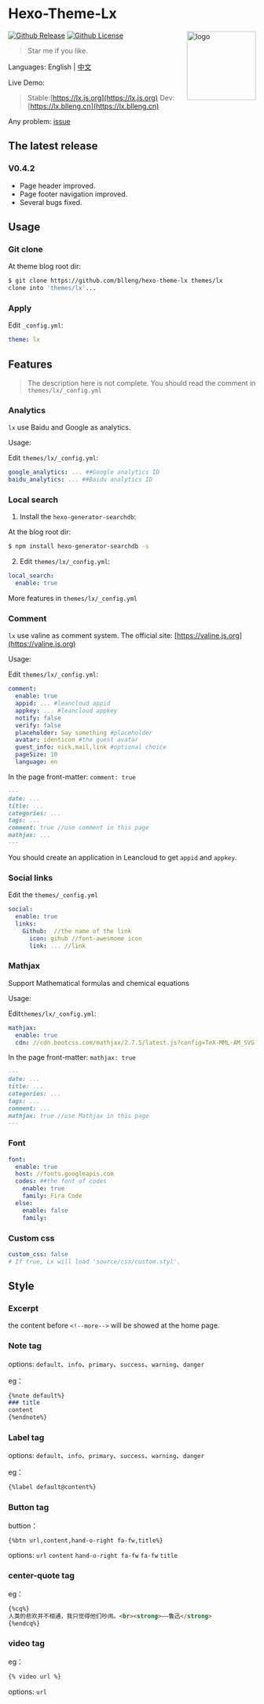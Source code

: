 # Hexo-Theme-Lx

<img src="https://d33wubrfki0l68.cloudfront.net/6657ba50e702d84afb32fe846bed54fba1a77add/827ae/logo.svg" width="140" height="140" align="right" alt="logo">

[![Github Release](https://img.shields.io/github/release/blleng/hexo-theme-lx.svg)](https://github.com/blleng/hexo-theme-lx/releases/)
[![Github License](https://img.shields.io/github/license/blleng/hexo-theme-lx.svg)](https://github.com/blleng/hexo-theme-lx/blob/master/LICENSE)

>Star me if you like.

Languages: English | [中文](README/README.zh.md)

Live Demo:

>Stable:[https://lx.js.org](https://lx.js.org)
>Dev: [https://lx.blleng.cn](https://lx.blleng.cn)

Any problem: [issue](https://github.com/blleng/hexo-theme-lx/issues)

## The latest release

### V0.4.2

- Page header improved.
- Page footer navigation improved.
- Several bugs fixed.

## Usage

### Git clone

At theme blog root dir:

```bash
$ git clone https://github.com/blleng/hexo-theme-lx themes/lx
clone into 'themes/lx'...
```

### Apply

Edit `_config.yml`:

```yml
theme: lx
```

## Features

>The description here is not complete. You should read the comment in `themes/lx/_config.yml`

### Analytics

`lx` use Baidu and Google as analytics.

Usage:

Edit `themes/lx/_config.yml`:

```yml
google_analytics: ... ##Google analytics ID
baidu_analytics: ... ##Baidu analytics ID
```

### Local search

1. Install the `hexo-generator-searchdb`:

At the blog root dir:

```bash
$ npm install hexo-generator-searchdb -s
```

2. Edit `themes/lx/_config.yml`:

```yml
local_search:
  enable: true
```

More features in `themes/lx/_config.yml`

### Comment

`lx` use valine as comment system.
The official site: [https://valine.js.org](https://valine.js.org)

Usage:

Edit `themes/lx/_config.yml`:

```yml
comment:
  enable: true
  appid: ... #leancloud appid
  appkey: ... #leancloud appkey
  notify: false
  verify: false
  placeholder: Say something #placeholder
  avatar: identicon #the guest avatar
  guest_info: nick,mail,link #optional choice
  pageSize: 10
  language: en
```

In the page front-matter:
`comment: true`

```markdown
---
date: ...
title: ...
categories: ...
tags: ...
comment: true //use comment in this page
mathjax: ...
---
```

You should create an application in Leancloud to get `appid` and `appkey`.

### Social links

Edit the `themes/_config.yml`

```yml
social:
  enable: true
  links:
    Github:  //the name of the link
      icon: gihub //font-awesmome icon
      link: ... //link
```

### Mathjax

Support Mathematical formulas and chemical equations

Usage:

Edit`themes/lx/_config.yml`:

```yml
mathjax:
  enable: true
  cdn: //cdn.bootcss.com/mathjax/2.7.5/latest.js?config=TeX-MML-AM_SVG
```

In the page front-matter: `mathjax: true`

```markdown
---
date: ...
title: ...
categories: ...
tags: ...
comment: ...
mathjax: true //use Mathjax in this page
---
```

### Font

```yml
font:
  enable: true
  host: //fonts.googleapis.com
  codes: ##the font of codes
    enable: true
    family: Fira Code
  else:
    enable: false
    family: 
```

### Custom css

```yml
custom_css: false
# If true, Lx will load 'source/css/custom.styl'.
```

## Style

### Excerpt

the content before `<!--more-->` will be showed at the home page.

### Note tag

options: `default`、`info`、`primary`、`success`、`warning`、`danger`

eg：

```markdown
{%note default%}
### title
content
{%endnote%}
```

### Label tag

options: `default`、`info`、`primary`、`success`、`warning`、`danger`

eg：

```markdown
{%label default@content%}
```

### Button tag

buttion：

```markdown
{%btn url,content,hand-o-right fa-fw,title%}
```

options: `url` `content` `hand-o-right fa-fw` `fa-fw` `title`

### center-quote tag

eg：

```markdown
{%cq%}
人类的悲欢并不相通，我只觉得他们吵闹。<br><strong>——鲁迅</strong>
{%endcq%}
```

### video tag

eg：

```markdown
{% video url %}
```
options: `url`
